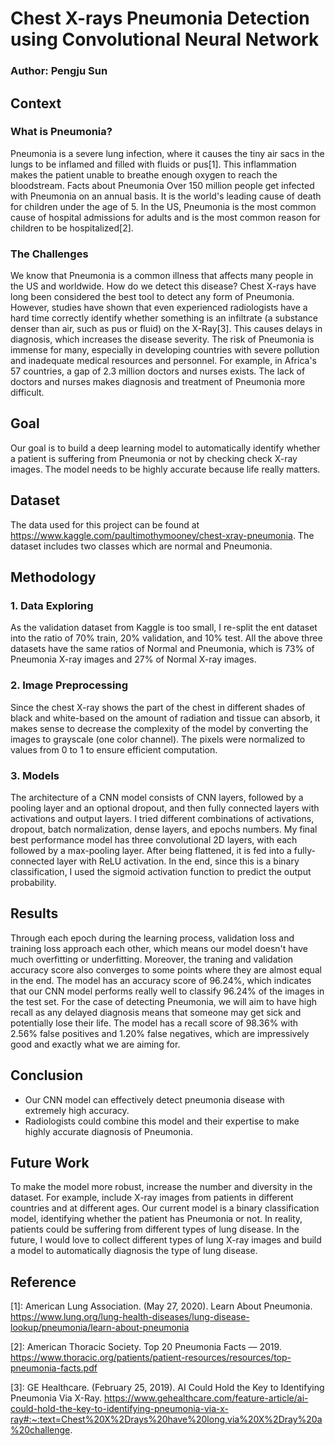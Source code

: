 # Chest X-rays Pneumonia Detection using Convolutional Neural Network
### Author: Pengju Sun
## Context
### What is Pneumonia?
Pneumonia is a severe lung infection, where it causes the tiny air sacs in the lungs to be inflamed and filled with fluids or pus[1]. This inflammation makes the patient unable to breathe enough oxygen to reach the bloodstream.
Facts about Pneumonia
Over 150 million people get infected with Pneumonia on an annual basis. It is the world's leading cause of death for children under the age of 5. In the US, Pneumonia is the most common cause of hospital admissions for adults and is the most common reason for children to be hospitalized[2].
### The Challenges
We know that Pneumonia is a common illness that affects many people in the US and worldwide. How do we detect this disease? Chest X-rays have long been considered the best tool to detect any form of Pneumonia. However, studies have shown that even experienced radiologists have a hard time correctly identify whether something is an infiltrate (a substance denser than air, such as pus or fluid) on the X-Ray[3]. This causes delays in diagnosis, which increases the disease severity. The risk of Pneumonia is immense for many, especially in developing countries with severe pollution and inadequate medical resources and personnel. For example, in Africa's 57 countries, a gap of 2.3 million doctors and nurses exists. The lack of doctors and nurses makes diagnosis and treatment of Pneumonia more difficult.
## Goal
Our goal is to build a deep learning model to automatically identify whether a patient is suffering from Pneumonia or not by checking check X-ray images. The model needs to be highly accurate because life really matters.
## Dataset
The data used for this project can be found at https://www.kaggle.com/paultimothymooney/chest-xray-pneumonia. The dataset includes two classes which are normal and Pneumonia.
## Methodology
### 1. Data Exploring
As the validation dataset from Kaggle is too small, I re-split the ent dataset into the ratio of 70% train, 20% validation, and 10% test. All the above three datasets have the same ratios of Normal and Pneumonia, which is 73% of Pneumonia X-ray images and 27% of Normal X-ray images.
### 2. Image Preprocessing
Since the chest X-ray shows the part of the chest in different shades of black and white-based on the amount of radiation and tissue can absorb, it makes sense to decrease the complexity of the model by converting the images to grayscale (one color channel). The pixels were normalized to values from 0 to 1 to ensure efficient computation.
### 3. Models
The architecture of a CNN model consists of CNN layers, followed by a pooling layer and an optional dropout, and then fully connected layers with activations and output layers. I tried different combinations of activations, dropout, batch normalization, dense layers, and epochs numbers. My final best performance model has three convolutional 2D layers, with each followed by a max-pooling layer. After being flattened, it is fed into a fully-connected layer with ReLU activation. In the end, since this is a binary classification, I used the sigmoid activation function to predict the output probability.
## Results
Through each epoch during the learning process, validation loss and training loss approach each other, which means our model doesn't have much overfitting or underfitting. Moreover, the traning and validation accuracy score also converges to some points where they are almost equal in the end.
The model has an accuracy score of 96.24%, which indicates that our CNN model performs really well to classify 96.24% of the images in the test set.
For the case of detecting Pneumonia, we will aim to have high recall as any delayed diagnosis means that someone may get sick and potentially lose their life. The model has a recall score of 98.36% with 2.56% false positives and 1.20% false negatives, which are impressively good and exactly what we are aiming for.
## Conclusion
- Our CNN model can effectively detect pneumonia disease with extremely high accuracy.
- Radiologists could combine this model and their expertise to make highly accurate diagnosis of Pneumonia.
## Future Work
To make the model more robust, increase the number and diversity in the dataset. For example, include X-ray images from patients in different countries and at different ages.
Our current model is a binary classification model, identifying whether the patient has Pneumonia or not. In reality, patients could be suffering from different types of lung disease. In the future, I would love to collect different types of lung X-ray images and build a model to automatically diagnosis the type of lung disease.
## Reference
[1]: American Lung Association. (May 27, 2020). Learn About Pneumonia. https://www.lung.org/lung-health-diseases/lung-disease-lookup/pneumonia/learn-about-pneumonia

[2]: American Thoracic Society. Top 20 Pneumonia Facts — 2019. https://www.thoracic.org/patients/patient-resources/resources/top-pneumonia-facts.pdf

[3]: GE Healthcare. (February 25, 2019). AI Could Hold the Key to Identifying Pneumonia Via X-Ray. https://www.gehealthcare.com/feature-article/ai-could-hold-the-key-to-identifying-pneumonia-via-x-ray#:~:text=Chest%20X%2Drays%20have%20long,via%20X%2Dray%20a%20challenge.
